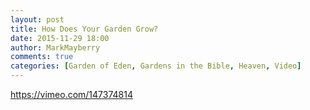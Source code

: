 ```yaml
---
layout: post
title: How Does Your Garden Grow?
date: 2015-11-29 18:00
author: MarkMayberry
comments: true
categories: [Garden of Eden, Gardens in the Bible, Heaven, Video]
---
```

https://vimeo.com/147374814
